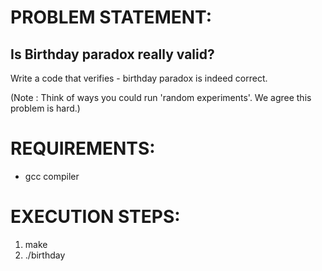 # PROBLEM STATEMENT:

Is Birthday paradox really valid? 
----------------------------------------- 
 
Write a code that verifies - birthday paradox is indeed correct. 
 
(Note : Think of ways you could run 'random experiments'. We agree this problem is hard.)  


# REQUIREMENTS:

- gcc compiler

# EXECUTION STEPS:
1. make
2. ./birthday
